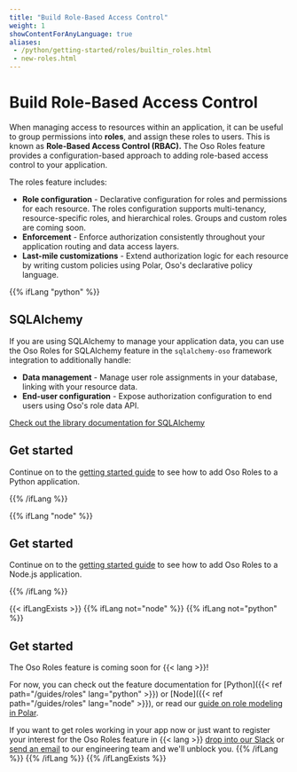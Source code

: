 ```yaml
---
title: "Build Role-Based Access Control"
weight: 1
showContentForAnyLanguage: true
aliases:
 - /python/getting-started/roles/builtin_roles.html
 - new-roles.html
---
```


# Build Role-Based Access Control

When managing access to resources within an application, it can be
useful to group permissions into **roles**, and assign these roles to
users. This is known as **Role-Based Access Control (RBAC).** The Oso
Roles feature provides a configuration-based approach to adding
role-based access control to your application.

The roles feature includes:

- **Role configuration** - Declarative configuration for roles and
  permissions for each resource. The roles configuration supports
  multi-tenancy, resource-specific roles, and hierarchical roles. Groups
  and custom roles are coming soon.
- **Enforcement** - Enforce authorization consistently throughout your
  application routing and data access layers.
- **Last-mile customizations** - Extend authorization logic for each resource
  by writing custom policies using Polar, Oso's declarative policy
  language.

{{% ifLang "python" %}}
## SQLAlchemy

If you are using SQLAlchemy to manage your application data, you can use the
Oso Roles for SQLAlchemy feature in the `sqlalchemy-oso` framework integration
to additionally handle:

- **Data management** - Manage user role assignments in your database,
  linking with your resource data.
- **End-user configuration** - Expose authorization configuration to
  end users using Oso's role data API.

[Check out the library documentation for SQLAlchemy](./sqlalchemy/getting-started)

## Get started

Continue on to the [getting started guide](./getting-started) to see how to
add Oso Roles to a Python application.

{{% /ifLang %}}

{{% ifLang "node" %}}

## Get started

Continue on to the [getting started guide](./getting-started) to see how to
add Oso Roles to a Node.js application.

{{% /ifLang %}}

{{< ifLangExists >}}
{{% ifLang not="node" %}}
{{% ifLang not="python" %}}

## Get started

The Oso Roles feature is coming soon for {{< lang >}}!

For now, you can check out the feature documentation for [Python]({{< ref path="/guides/roles" lang="python" >}}) or
[Node]({{< ref path="/guides/roles" lang="node" >}}),
or read our [guide on role modeling in Polar](/learn/roles).

If you want to get roles working in your app now or just want to
register your interest for the Oso Roles feature in {{< lang >}} [drop into our Slack](http://join-slack.osohq.com) or
<a href="mailto:engineering@osohq.com?subject=Roles%20support%20for%20{{< currentLanguage >}}&body=I%27m%20interested%20in%20Oso%20roles%20support%20for%20{{< currentLanguage >}}">send an email</a>
to our engineering team and we'll unblock you.
{{% /ifLang %}}
{{% /ifLang %}}
{{% /ifLangExists %}}
